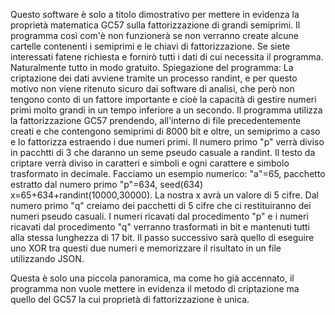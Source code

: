 Questo software è solo a titolo dimostrativo per mettere in evidenza la proprietà matematica GC57 sulla fattorizzazione di grandi semiprimi.
Il programma così com'è non funzionerà se non verranno create alcune cartelle contenenti i semiprimi e le chiavi di fattorizzazione. Se siete interessati fatene richiesta e fornirò tutti i dati di cui necessita il programma. Naturalmente tutto in modo gratuito.
Spiegazione del programma:
La criptazione dei dati avviene tramite un processo randint, e per questo motivo non viene ritenuto sicuro dai software di analisi, che però non tengono conto di un fattore importante e cioè la capacità di gestire numeri primi molto grandi in un tempo inferiore a un secondo.
Il programma utilizza la fattorizzazione GC57 prendendo, all'interno di file precedentemente creati e che contengono semiprimi di 8000 bit e oltre, un semiprimo a caso e lo fattorizza estraendo i due numeri primi.
Il numero primo "p" verrà diviso in pacchtti di 3 che daranno un seme pseudo casuale a randint. Il testo da criptare verrà diviso in caratteri e simboli e ogni carattere e simbolo trasformato in decimale.
Facciamo un esempio numerico: "a"=65, pacchetto estratto dal numero primo "p"=634, seed(634) x=65+634+randint(10000,30000). La nostra x avrà un valore di 5 cifre.
Dal numero primo "q" creiamo dei pacchetti di 5 cifre che ci restituiranno dei numeri pseudo casuali.
I numeri ricavati dal procedimento "p" e i numeri ricavati dal procedimento "q" verranno trasformati in bit e mantenuti tutti alla stessa lunghezza di 17 bit. 
Il passo successivo sarà quello di eseguire uno XOR tra questi due numeri e memorizzare il risultato in un file utilizzando JSON.

Questa è solo una piccola panoramica, ma come ho già accennato, il programma non vuole mettere in evidenza il metodo di criptazione ma quello del GC57 la cui proprietà di fattorizzazione è unica.
